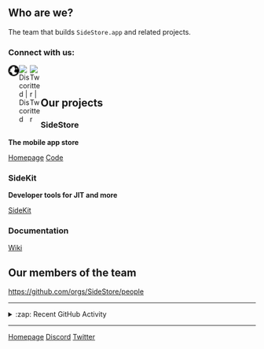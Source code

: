 <!-- 
Docs: How to use GitHub README and actions to auto-generate embedded content.
https://github.com/anuraghazra/github-readme-stats
https://www.youtube.com/watch?v=n6d4KHSKqGk
https://github.com/rahuldkjain/github-profile-readme-generator
 -->

## Who are we?

The team that builds `SideStore.app` and related projects.

### Connect with us:

<!--
[![Website](https://img.shields.io/website?label=sidestore.io&style=for-the-badge&url=https://sidestore.io)](https://sidestore.io)
[![Twitter Follow](https://img.shields.io/twitter/follow/sidestore_io?color=1DA1F2&logo=twitter&style=for-the-badge)](https://twitter.com/intent/follow?original_referer=https%3A%2F%2Fgithub.com%2Fsidestore&screen_name=sidestore)
[![GitHub Followers](https://img.shields.io/github/followers/sidestore?style=for-the-badge)]()
[![GitHub Sponsors](https://img.shields.io/github/sponsors/sidestore?style=for-the-badge
)]() 
-->

[<img align="left" alt="sidestore.io" width="22px" src="https://raw.githubusercontent.com/iconic/open-iconic/master/svg/globe.svg" />][website]
[<img align="left" alt="Discord | Discord" width="22px" src="https://cdn.jsdelivr.net/npm/simple-icons@v3/icons/discord.svg" />][discord]
[<img align="left" alt="Twitter | Twitter" width="22px" src="https://cdn.jsdelivr.net/npm/simple-icons@v3/icons/twitter.svg" />][twitter]

<br />
<br />

## Our projects

### SideStore

__The mobile app store__

[Homepage][website]
[Code][git.sidestore]

### SideKit

__Developer tools for JIT and more__

[SideKit][git.sidekit]

### Documentation

[Wiki][wiki]

## Our members of the team

https://github.com/orgs/SideStore/people

---

<details>
  <summary>:zap: Recent GitHub Activity</summary>

<!--START_SECTION:activity-->
1. 🗣 Commented on [#860](https://github.com/SideStore/SideStore/issues/860) in [SideStore/SideStore](https://github.com/SideStore/SideStore)
2. ❗️ Closed issue [#860](https://github.com/SideStore/SideStore/issues/860) in [SideStore/SideStore](https://github.com/SideStore/SideStore)
3. 🗣 Commented on [#860](https://github.com/SideStore/SideStore/issues/860) in [SideStore/SideStore](https://github.com/SideStore/SideStore)
4. ❗️ Closed issue [#814](https://github.com/SideStore/SideStore/issues/814) in [SideStore/SideStore](https://github.com/SideStore/SideStore)
5. 🗣 Commented on [#814](https://github.com/SideStore/SideStore/issues/814) in [SideStore/SideStore](https://github.com/SideStore/SideStore)
6. 🗣 Commented on [#835](https://github.com/SideStore/SideStore/issues/835) in [SideStore/SideStore](https://github.com/SideStore/SideStore)
7. 🗣 Commented on [#860](https://github.com/SideStore/SideStore/issues/860) in [SideStore/SideStore](https://github.com/SideStore/SideStore)
8. ❗️ Closed issue [#843](https://github.com/SideStore/SideStore/issues/843) in [SideStore/SideStore](https://github.com/SideStore/SideStore)
9. ❗️ Closed issue [#854](https://github.com/SideStore/SideStore/issues/854) in [SideStore/SideStore](https://github.com/SideStore/SideStore)
10. 🗣 Commented on [#860](https://github.com/SideStore/SideStore/issues/860) in [SideStore/SideStore](https://github.com/SideStore/SideStore)
11. 🗣 Commented on [#855](https://github.com/SideStore/SideStore/issues/855) in [SideStore/SideStore](https://github.com/SideStore/SideStore)
12. 🗣 Commented on [#860](https://github.com/SideStore/SideStore/issues/860) in [SideStore/SideStore](https://github.com/SideStore/SideStore)
13. 🗣 Commented on [#855](https://github.com/SideStore/SideStore/issues/855) in [SideStore/SideStore](https://github.com/SideStore/SideStore)
14. 🗣 Commented on [#860](https://github.com/SideStore/SideStore/issues/860) in [SideStore/SideStore](https://github.com/SideStore/SideStore)
15. 🗣 Commented on [#855](https://github.com/SideStore/SideStore/issues/855) in [SideStore/SideStore](https://github.com/SideStore/SideStore)
16. 🗣 Commented on [#860](https://github.com/SideStore/SideStore/issues/860) in [SideStore/SideStore](https://github.com/SideStore/SideStore)
17. 🗣 Commented on [#855](https://github.com/SideStore/SideStore/issues/855) in [SideStore/SideStore](https://github.com/SideStore/SideStore)
18. 🗣 Commented on [#860](https://github.com/SideStore/SideStore/issues/860) in [SideStore/SideStore](https://github.com/SideStore/SideStore)
19. 🗣 Commented on [#861](https://github.com/SideStore/SideStore/issues/861) in [SideStore/SideStore](https://github.com/SideStore/SideStore)
20. ❗️ Closed issue [#861](https://github.com/SideStore/SideStore/issues/861) in [SideStore/SideStore](https://github.com/SideStore/SideStore)
<!--END_SECTION:activity-->

</details>

---

[Homepage][patreon] [Discord][discord] [Twitter][twitter]

<!--
- [Patreon][patreon]
- [OpenCollective][opencollective]
- [YouTube][youtube]
-->

[website]: https://sidestore.io
[wiki]: https://wiki.sidestore.io
[twitter]: https://twitter.com/sidestore_io
[discord]: https://discord.gg/sidestore-949183273383395328
[youtube]: https://youtube.com/TODO
[patreon]: https://www.patreon.com/SideStore
[opencollective]: https://opencollective.com/TODO
[git.sidestore]: https://github.com/SideStore/SideStore/
[git.sidekit]: https://github.com/SideStore/SideKit

